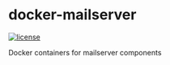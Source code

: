 docker-mailserver
=================

[![license](https://img.shields.io/badge/license-MIT-blue.svg)](https://github.com/instrumentisto/docker-mailserver/blob/master/LICENSE.md)

Docker containers for mailserver components
